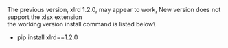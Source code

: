  The previous version, xlrd 1.2.0, may appear to work, New version does not support the xlsx extension\
 the working version install command is listed below\
 - pip install xlrd==1.2.0
